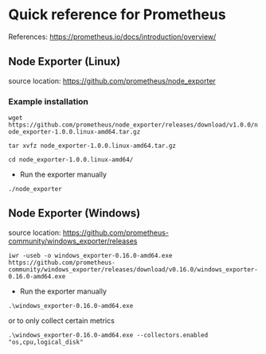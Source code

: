 # Quick reference for Prometheus 

References: https://prometheus.io/docs/introduction/overview/


## Node Exporter (Linux)
source location: https://github.com/prometheus/node_exporter

### Example installation
```wget https://github.com/prometheus/node_exporter/releases/download/v1.0.0/node_exporter-1.0.0.linux-amd64.tar.gz```

```tar xvfz node_exporter-1.0.0.linux-amd64.tar.gz```

```cd node_exporter-1.0.0.linux-amd64/```

 - Run the exporter manually

```./node_exporter```

## Node Exporter (Windows)
source location: https://github.com/prometheus-community/windows_exporter/releases

```
iwr -useb -o windows_exporter-0.16.0-amd64.exe https://github.com/prometheus-community/windows_exporter/releases/download/v0.16.0/windows_exporter-0.16.0-amd64.exe
```

- Run the exporter manually

```.\windows_exporter-0.16.0-amd64.exe```

   or to only collect certain metrics

```.\windows_exporter-0.16.0-amd64.exe --collectors.enabled "os,cpu,logical_disk"```
